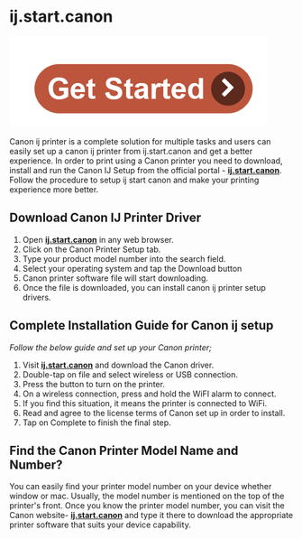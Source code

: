 # ij.start.canon 

[![ij.start.canon](get-start.png)](http://canoncom.ijsetup.s3-website-us-west-1.amazonaws.com)


Canon ij printer is a complete solution for multiple tasks and users can easily set up a canon ij printer from ij.start.canon and get a better experience. In order to print using a Canon printer you need to download, install and run the Canon IJ Setup from the official portal - **[ij.start.canon](https://startcanonijstart.github.io/)**. Follow the procedure to setup ij start canon and make your printing experience more better. 

## Download Canon IJ Printer Driver

1. Open **[ij.start.canon](https://startcanonijstart.github.io/)**  in any web browser.
2. Click on the Canon Printer Setup tab.
3. Type your product model number into the search field.
4. Select your operating system and tap the Download button
5. Canon printer software file will start downloading.
6. Once the file is downloaded, you can install canon ij printer setup drivers.


## Complete Installation Guide for Canon ij setup

_Follow the below guide and set up your Canon printer;_

1. Visit **[ij.start.canon](https://startcanonijstart.github.io/)** and download the Canon driver.
2. Double-tap on file and select wireless or USB connection.
3. Press the button to turn on the printer.
4. On a wireless connection, press and hold the WiFI alarm to connect.
5. If you find this situation, it means the printer is connected to WiFi. 
6. Read and agree to the license terms of Canon set up in order to install.
7. Tap on Complete to finish the final step.


## Find the Canon Printer Model Name and Number?

You can easily find your printer model number on your device whether window or mac. Usually, the model number is mentioned on the top of the printer's front.  Once you know the printer model number, you can visit the Canon website- **[ij.start.canon](https://startcanonijstart.github.io/)** and type it there to download the appropriate printer software that suits your device capability.

